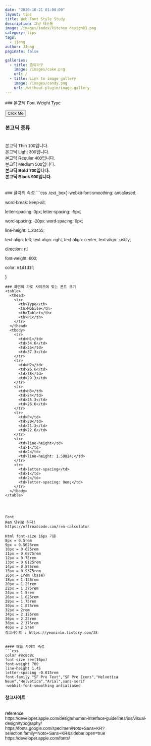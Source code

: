 ```yaml
---
date: "2020-10-21 01:00:00"
layout: tips
title: Web Font Style Study
description: 그냥 테스툥
image: /images/index/kitchen_design01.png
category: tips
tags:
  - jjong
author: JJong
paginate: false

galleries:
  - title: 좀되라구
    image: /images/cake.png
    url: /
  - title: Link to image gallery
    image: /images/candy.png
    url: /without-plugin/image-gallery
---
```


<head>
  <link href="https://fonts.googleapis.com/css2?family=Noto+Sans+KR:wght@100;300;400;500;700;900&family=Roboto:ital,wght@0,100;0,300;0,400;0,500;0,700;0,900;1,100;1,300;1,400;1,500;1,700;1,900&display=swap" rel="stylesheet">
<style>
  body{
    font-family: 'Noto Sans KR', sans-serif;
  }
  
  .text_box{
    max-width: 50rem;
    padding: 0 1.25rem;
    padding-bottom: 1.25rem;
    background-color: gray;
    width: auto;
    /* 부드럽게 폰트 표현하기 */
    -webkit-font-smoothing: antialiased;
    /* 줄 바꿈 시, 단어 단위로 끊어주는 역할 */
    word-break: keep-all;
    font-family: 'Noto Sans KR', sans-serif;
  }

    @media (max-width: 37.5rem) {
      .text_box {
      background-color: gold;
      display: block;
      }
    }

    @media screen and (min-width: 37.5rem) and (max-width: 1024px) {
    .text_box {
      background-color: rgb(82, 163, 240);
      margin: 0 auto 0;
    }
    }
    @media (min-width: 1024px) {
    .text_box {
      background-color: rgb(226, 55, 92);
      margin: 0 auto 0;
      max-width: 50rem;
      justify-content: center;
      }
    }

.bongodic{
font-size: 30px;
height: 4rem;
background-color: rgba(247, 247, 247);
}

</style>
</head>
### 본고딕 Font Weight Type

<button onclick="myFunction()">Click Me</button>

<div id="myDIV" class="text_box">
  <h3 style="padding-left: 0px; padding-bottom: 20px;">본고딕 종류</h3>
  <div class="bongodic" style="font-weight: 100;">본고딕 Thin 100입니다.</div>
  <div class="bongodic" style="font-weight: 300;">본고딕 Light 300입니다.</div>
  <div class="bongodic" style="font-weight: 400;">본고딕 Reqular 400입니다.</div>
  <div class="bongodic" style="font-weight: 500;">본고딕 Medium 500입니다.</div>
  <div class="bongodic" style="font-weight: 700;">본고딕 Bold 700입니다.</div>
  <div class="bongodic" style="font-weight: 900;">본고딕 Black 900입니다.</div>
</div>

<br>
<br>
### 글자의 속성
```css
.text_box{
<!-- 부드럽게 폰트 표현하기 -->
-webkit-font-smoothing: antialiased;

<!-- 줄 바꿈 시, 단어 단위로 끊어주는 역할 -->

word-break: keep-all;

<!-- 글자 사이의 간격은 letter-spacing -->

letter-spacing: 0px;
letter-spacing: -5px;

<!-- 단어 사이의 간격은 word-spacing -->

word-spacing: -20px;
word-spacing: 0px;

<!-- 줄 간격을 조절하는 속성 -->

line-height: 1.20455;

<!-- 문단 정렬 방식을 정하는 속성은 text-align -->

text-align: left;
text-align: right;
text-align: center;
text-align: justify;

<!-- 글자의 방향을 정하는 속성 -->

direction: rtl

<!-- 글자 굵기 정하는 속성 -->

font-weight: 600;

<!-- 글자 색깔 -->

color: #1d1d1f;

}

````
### 화면의 가로 사이즈에 맞는 폰트 크기
<table>
  <thead>
    <tr>
      <th>Type</th>
      <th>Mobile</th>
      <th>Tablet</th>
      <th>PC</th>
    </tr>
  </thead>
  <tbody>
    <tr>
      <td>H1</td>
      <td>34.6</td>
      <td>36</td>
      <td>37.3</td>
    </tr>
    <tr>
      <td>H2</td>
      <td>26.6</td>
      <td>28</td>
      <td>29.3</td>
    </tr>
    <tr>
      <td>H3</td>
      <td>24</td>
      <td>25.3</td>
      <td>26.6</td>
    </tr>
    <tr>
      <td>P</td>
      <td>20</td>
      <td>21.3</td>
      <td>22.6</td>
    </tr>
    <tr>
      <td>line-height</td>
      <td>1</td>
      <td>2</td>
      <td>line-height: 1.58824;</td>
    </tr>
    <tr>
      <td>letter-spacing</td>
      <td>1</td>
      <td>2</td>
      <td>letter-spacing: 0em;</td>
    </tr>
  </tbody>
</table>




Font
Rem 단위로 하자!
https://offroadcode.com/rem-calculator

Html font-size 16px 기준
8px = 0.5rem
9px = 0.5625rem
10px = 0.625rem
11px = 0.6875rem
12px = 0.75rem
13px = 0.8125rem
14px = 0.875rem
15px = 0.9375rem
16px = 1rem (base)
18px = 1.125rem
20px = 1.25rem
22px = 1.375rem
24px = 1.5rem
26px = 1.625rem
28px = 1.75rem
30px = 1.875rem
32px = 2rem
34px = 2.125rem
36px = 2.25rem
38px = 2.375rem
40px = 2.5rem
참고사이트 : https://yeoninim.tistory.com/38


#### 애플 사이트 속성
```css
color #8c8c8c
font-size rem(16px)
font-weight 700
line-height 1.45
letter-spacing -0.015rem
font-family "SF Pro Text","SF Pro Icons","Helvetica Neue","Helvetica","Arial",sans-serif
-webkit-font-smoothing antialiased

````

#### 참고사이트

<br>
reference<br>
https://developer.apple.com/design/human-interface-guidelines/ios/visual-design/typography/
<br>
https://fonts.google.com/specimen/Noto+Sans+KR?selection.family=Noto+Sans+KR&sidebar.open=true
<br>
https://developer.apple.com/fonts/
<br>

<script>
  function myFunction() {
    var x = document.getElementById("myDIV");
    if (x.style.display === "none") {
      x.style.display = "block";
    } else {
      x.style.display = "none";
    }
  }
</script>
